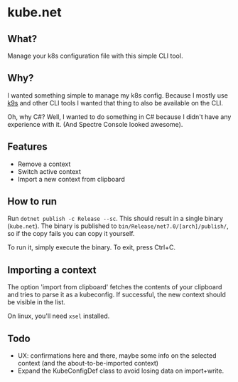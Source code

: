 # kube.net

## What?

Manage your k8s configuration file with this simple CLI tool.

## Why?

I wanted something simple to manage my k8s config. Because I mostly use [k9s](https://k9scli.io/) and other CLI tools I wanted that thing to also be available on the CLI.

Oh, why C#? Well, I wanted to do something in C# because I didn't have any experience with it. (And Spectre Console looked awesome).

## Features

- Remove a context
- Switch active context
- Import a new context from clipboard

## How to run

Run `dotnet publish -c Release --sc`. This should result in a single binary (`kube.net`).
The binary is published to `bin/Release/net7.0/[arch]/publish/`, so if the copy fails you can copy it yourself.

To run it, simply execute the binary. To exit, press Ctrl+C.

## Importing a context

The option 'import from clipboard' fetches the contents of your clipboard and tries to parse it as a kubeconfig. If successful, the new context should be visible in the list.

On linux, you'll need `xsel` installed.

## Todo

- UX: confirmations here and there, maybe some info on the selected context (and the about-to-be-imported context)
- Expand the KubeConfigDef class to avoid losing data on import+write.
